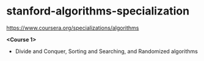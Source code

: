# stanford-algorithms-specialization
https://www.coursera.org/specializations/algorithms

**&lt;Course 1&gt;**
- Divide and Conquer, Sorting and Searching, and Randomized algorithms
